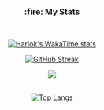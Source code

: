<div align="center">
  <h3>
    :fire: My Stats
  </h3>

  <br>
  
  [![Harlok's WakaTime stats](https://github-readme-stats.vercel.app/api/wakatime?username=alexandrignatushin&layout=compact&theme=radical)](https://github.com/anuraghazra/github-readme-stats)
  
  [![GitHub Streak](https://streak-stats.demolab.com?user=alexandrignatushin&theme=radical)](https://git.io/streak-stats)

  <picture>
  <source
    srcset="https://github-readme-stats.vercel.app/api?username=alexandrignatushin&show_icons=true&theme=radical"
    media="(prefers-color-scheme: dark)"
  />
  <source
    srcset="https://github-readme-stats.vercel.app/api?username=alexandrignatushin&show_icons=true"
    media="(prefers-color-scheme: dark), (prefers-color-scheme: no-preference)"
  />
  <img src="https://github-readme-stats.vercel.app/api?username=alexandrignatushin&show_icons=true" />
</picture>

  <br>
  <br>

  [![Top Langs](https://github-readme-stats.vercel.app/api/top-langs/?username=alexandrignatushin&layout=compact&theme=radical)](https://github.com/anuraghazra/github-readme-stats)
</div>
